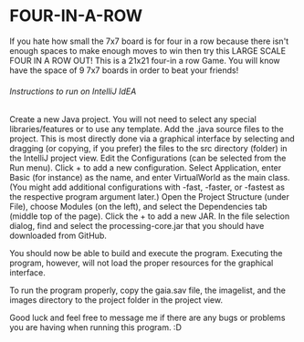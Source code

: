 # FOUR-IN-A-ROW

If you hate how small the 7x7 board is for four in a row because there isn't enough spaces to make enough moves to win then try this LARGE SCALE FOUR IN A ROW OUT! This is a 21x21 four-in a row Game. You will know have the space of 9 7x7 boards in order to beat your friends! 

###### Instructions to run on IntelliJ IdEA ######

Create a new Java project. You will not need to select any special libraries/features or to use any template.
Add the .java source files to the project. This is most directly done via a graphical interface by selecting and dragging (or copying, if you prefer) the files to the src directory (folder) in the IntelliJ project view.
Edit the Configurations (can be selected from the Run menu). Click + to add a new configuration. Select Application, enter Basic (for instance) as the name, and enter VirtualWorld as the main class. (You might add additional configurations with -fast, -faster, or -fastest as the respective program argument later.)
Open the Project Structure (under File), choose Modules (on the left), and select the Dependencies tab (middle top of the page). Click the + to add a new JAR. In the file selection dialog, find and select the processing-core.jar that you should have downloaded from GitHub.

You should now be able to build and execute the program. Executing the program, however, will not load the proper resources for the graphical interface.

To run the program properly, copy the gaia.sav file, the imagelist, and the images directory to the project folder in the project view.


Good luck and feel free to message me if there are any bugs or problems you are having when running this program. :D
